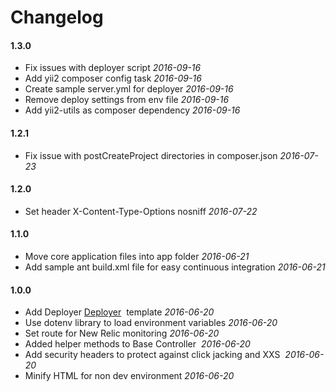 # Changelog

#### 1.3.0

* Fix issues with deployer script *2016-09-16*
* Add yii2 composer config task *2016-09-16*
* Create sample server.yml for deployer *2016-09-16*
* Remove deploy settings from env file *2016-09-16*
* Add yii2-utils as composer dependency *2016-09-16*


#### 1.2.1

* Fix issue with postCreateProject directories in composer.json *2016-07-23*


#### 1.2.0

* Set header X-Content-Type-Options nosniff *2016-07-22*


#### 1.1.0

* Move core application files into app folder *2016-06-21*
* Add sample ant build.xml file for easy continuous integration *2016-06-21*


#### 1.0.0

* Add Deployer [Deployer](http://deployer.org)  template *2016-06-20*
* Use dotenv library to load environment variables *2016-06-20*
* Set route for New Relic monitoring *2016-06-20*
* Added helper methods to Base Controller  *2016-06-20*
* Add security headers to protect against click jacking and XXS  *2016-06-20*
* Minify HTML for non dev environment *2016-06-20*

